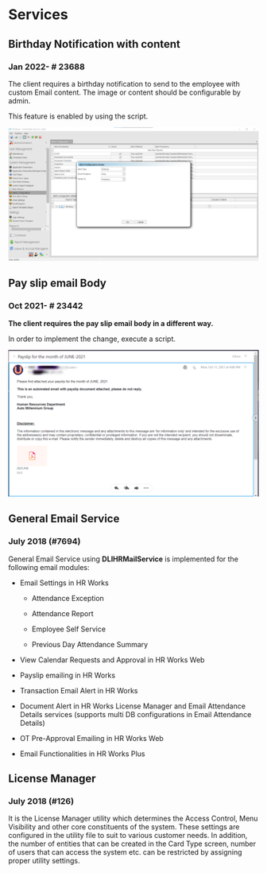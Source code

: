 # Services

## Birthday Notification with content

### Jan 2022- # 23688

The client requires a birthday notification to send to the employee with
custom Email content. The image or content should be configurable by
admin.

This feature is enabled by using the script.

![Graphical user interface, application, table Description automatically generated](../img/jan-2022/image6.png)

## Pay slip email Body

### Oct 2021- # 23442

**The client requires the pay slip email body in a different way.**

In order to implement the change, execute a script.

![](../img/oct-2021/image1.png)

## General Email Service

### July 2018 (#7694)

General Email Service using **DLIHRMailService** is implemented for the following email modules:

-   Email Settings in HR Works

    -   Attendance Exception

    -   Attendance Report

    -   Employee Self Service

    -   Previous Day Attendance Summary

-   View Calendar Requests and Approval in HR Works Web

-   Payslip emailing in HR Works

-   Transaction Email Alert in HR Works

-   Document Alert in HR Works License Manager and Email Attendance Details services (supports multi DB configurations in Email Attendance Details)

-   OT Pre-Approval Emailing in HR Works Web

-   Email Functionalities in HR Works Plus

## License Manager

### July 2018 (#126)

It is the License Manager utility which determines the Access Control, Menu Visibility and other core constituents of the system. These settings are configured in the utility file to suit to various customer needs. In addition, the number of entities that can be created in the Card Type screen, number of users that can access the system etc. can be restricted by assigning proper utility settings.
